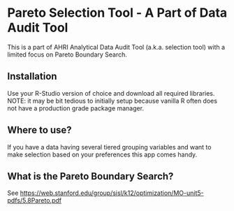 # Pareto Selection Tool - A Part of Data Audit Tool

This is a part of AHRI Analytical Data Audit Tool (a.k.a. selection tool) with a limited focus on Pareto Boundary Search.

## Installation

Use your R-Studio version of choice and download all required libraries. NOTE: it may be bit tedious to initially setup because vanilla R often does not have a production grade package manager.

## Where to use?

If you have a data having several tiered grouping variables and want to make selection based on your preferences this app comes handy.

## What is the Pareto Boundary Search?

See https://web.stanford.edu/group/sisl/k12/optimization/MO-unit5-pdfs/5.8Pareto.pdf
